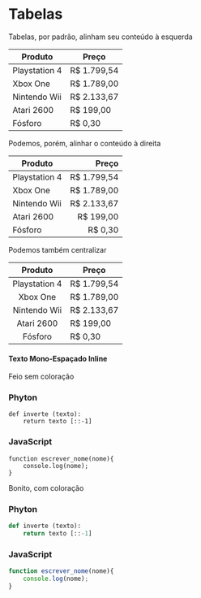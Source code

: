 # Tabelas

Tabelas, por padrão, alinham seu conteúdo à esquerda

Produto | Preço
--------|------
Playstation 4 | R$ 1.799,54
Xbox One| R$ 1.789,00
Nintendo Wii | R$ 2.133,67
Atari 2600 | R$ 199,00
Fósforo | R$ 0,30

Podemos, porém, alinhar o conteúdo à direita

Produto | Preço
--------|------:
Playstation 4 | R$ 1.799,54
Xbox One| R$ 1.789,00
Nintendo Wii | R$ 2.133,67
Atari 2600 | R$ 199,00
Fósforo | R$ 0,30

Podemos também centralizar

Produto | Preço
:--------:|------
Playstation 4 | R$ 1.799,54
Xbox One| R$ 1.789,00
Nintendo Wii | R$ 2.133,67
Atari 2600 | R$ 199,00
Fósforo | R$ 0,30

#### Texto Mono-Espaçado Inline

Feio sem coloração

### Phyton
```
def inverte (texto):
    return texto [::-1]
```

### JavaScript
```
function escrever_nome(nome){
    console.log(nome);
}
```


Bonito, com coloração

### Phyton
```python
def inverte (texto):
    return texto [::-1]
```
### JavaScript
```js
function escrever_nome(nome){
    console.log(nome);
}
```
